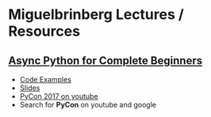 #   Miguelbrinberg Lectures / Resources

##  [Async Python for Complete Beginners](https://youtu.be/iG6fr81xHKA)
*   [Code Examples](https://bit.ly/asyncpython)
*   [Slides](https://speakerdeck.com/pycon2017/miguel-grinberg-asynchronous-python-for-the-complete-beginner)
*   [PyCon 2017 on youtube](https://www.youtube.com/channel/UCrJhliKNQ8g0qoE_zvL8eVg/feed)
*   Search for __PyCon__ on youtube and google
